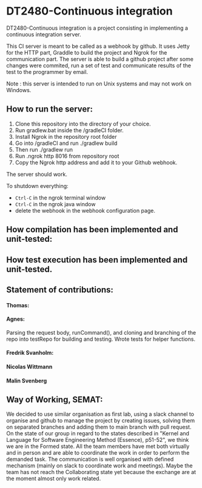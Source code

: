 # DT2480-Continuous integration

DT2480-Continuous integration is a project consisting in implementing a continuous integration server.  

This CI server is meant to be called as a webhook by github. It uses Jetty for the HTTP part, Graddle to build the project and Ngrok for the communication part. 
The server is able to build a github project after some changes were commited, run a set of test and communicate results of the test to the programmer by email.

Note : this server is intended to run on Unix systems and may not work on Windows.

## How to run the server:
1. Clone this repository into the directory of your choice.
2. Run gradlew.bat inside the /gradleCI folder.
3. Install Ngrok in the repository root folder  
4. Go into /gradleCI and run ./gradlew build    
5. Then run ./gradlew run
6. Run .ngrok http 8016 from repository root
7. Copy the Ngrok http address and add it to your Github webhook.
   
The server should work.

To shutdown everything:

* `Ctrl-C` in the ngrok terminal window
* `Ctrl-C` in the ngrok java window
* delete the webhook in the webhook configuration page.

## How compilation has been implemented and unit-tested:


## How test execution has been implemented and unit-tested.


## Statement of contributions:
#### Thomas:

#### Agnes:
Parsing the request body, runCommand(), and cloning and branching of the repo into testRepo for building and testing. Wrote tests for helper functions.

#### Fredrik Svanholm:


#### Nicolas Wittmann


#### Malin Svenberg

## Way of Working, SEMAT:

We decided to use similar organisation as first lab, using a slack channel to organise and github to manage the project by creating issues, solving them on separated branches and adding them to main branch with pull request. 
On the state of our group in regard to the states described in "Kernel and Language for Software Engineering Method (Essence), p51-52", we think we are in the Formed state. All the team members have met both virtually and in person and are able to coordinate the work in order to perform the demanded task. The communication is well organised with defined mechanism (mainly on slack to coordinate work and meetings). Maybe the team has not reach the Collaborating state yet because the exchange are at the moment almost only work related.

